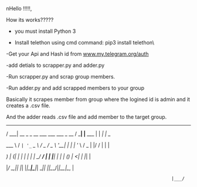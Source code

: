 nHello !!!!!, 



How its works?????



- you must install Python 3



- Install telethon using cmd  command: pip3 install telethon\

-Get your Api and Hash id from www.my.telegram.org/auth

-add detials to scrapper.py and adder.py

-Run scrapper.py and scrap group members.

-Run adder.py and add scrapped members to your group





Basically it scrapes member from group where the logined id is admin and it creates a .csv file.

And the adder reads .csv file and add member to the target group.











  ____                                    ____ _           _    _         

 / ___|  __ _ _ __ ___   ___  ___ _ __   / ___| |__   ___ | | _| |_   _  

 \___ \ / _` | '_ ` _ \ / _ \/ _ \ '__| | |   | '_ \ / _ \| |/ / | | |    

  ___) | (_| | | | | | |  __/  __/ |    | |___| | | | (_) |   <| | |_| |  

 |____/ \__,_|_| |_| |_|\___|\___|_|     \____|_| |_|\___/|_|\_\_|\__, |  

                                                                   |___/  
